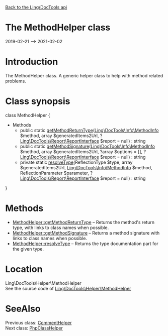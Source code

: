 [Back to the Ling/DocTools api](https://github.com/lingtalfi/DocTools/blob/master/doc/api/Ling/DocTools.md)



The MethodHelper class
================
2019-02-21 --> 2021-02-02






Introduction
============

The MethodHelper class.
A generic helper class to help with method related problems.



Class synopsis
==============


class <span class="pl-k">MethodHelper</span>  {

- Methods
    - public static [getMethodReturnType](https://github.com/lingtalfi/DocTools/blob/master/doc/api/Ling/DocTools/Helper/MethodHelper/getMethodReturnType.md)([Ling\DocTools\Info\MethodInfo](https://github.com/lingtalfi/DocTools/blob/master/doc/api/Ling/DocTools/Info/MethodInfo.md) $method, array $generatedItems2Url, ?[Ling\DocTools\Report\ReportInterface](https://github.com/lingtalfi/DocTools/blob/master/doc/api/Ling/DocTools/Report/ReportInterface.md) $report = null) : string
    - public static [getMethodSignature](https://github.com/lingtalfi/DocTools/blob/master/doc/api/Ling/DocTools/Helper/MethodHelper/getMethodSignature.md)([Ling\DocTools\Info\MethodInfo](https://github.com/lingtalfi/DocTools/blob/master/doc/api/Ling/DocTools/Info/MethodInfo.md) $method, array $generatedItems2Url, ?array $options = [], ?[Ling\DocTools\Report\ReportInterface](https://github.com/lingtalfi/DocTools/blob/master/doc/api/Ling/DocTools/Report/ReportInterface.md) $report = null) : string
    - private static [resolveType](https://github.com/lingtalfi/DocTools/blob/master/doc/api/Ling/DocTools/Helper/MethodHelper/resolveType.md)(ReflectionType $type, array $generatedItems2Url, [Ling\DocTools\Info\MethodInfo](https://github.com/lingtalfi/DocTools/blob/master/doc/api/Ling/DocTools/Info/MethodInfo.md) $method, ReflectionParameter $parameter, ?[Ling\DocTools\Report\ReportInterface](https://github.com/lingtalfi/DocTools/blob/master/doc/api/Ling/DocTools/Report/ReportInterface.md) $report = null) : string

}






Methods
==============

- [MethodHelper::getMethodReturnType](https://github.com/lingtalfi/DocTools/blob/master/doc/api/Ling/DocTools/Helper/MethodHelper/getMethodReturnType.md) &ndash; Returns the method's return type, with links to class names when possible.
- [MethodHelper::getMethodSignature](https://github.com/lingtalfi/DocTools/blob/master/doc/api/Ling/DocTools/Helper/MethodHelper/getMethodSignature.md) &ndash; Returns a method signature with links to class names when possible.
- [MethodHelper::resolveType](https://github.com/lingtalfi/DocTools/blob/master/doc/api/Ling/DocTools/Helper/MethodHelper/resolveType.md) &ndash; Returns the type documentation part for the given type.





Location
=============
Ling\DocTools\Helper\MethodHelper<br>
See the source code of [Ling\DocTools\Helper\MethodHelper](https://github.com/lingtalfi/DocTools/blob/master/Helper/MethodHelper.php)



SeeAlso
==============
Previous class: [CommentHelper](https://github.com/lingtalfi/DocTools/blob/master/doc/api/Ling/DocTools/Helper/CommentHelper.md)<br>Next class: [PhpClassHelper](https://github.com/lingtalfi/DocTools/blob/master/doc/api/Ling/DocTools/Helper/PhpClassHelper.md)<br>
